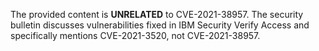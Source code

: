 The provided content is **UNRELATED** to CVE-2021-38957. The security bulletin discusses vulnerabilities fixed in IBM Security Verify Access and specifically mentions CVE-2021-3520, not CVE-2021-38957.